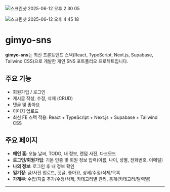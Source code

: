 ![스크린샷 2025-06-12 오후 2 30 05](https://github.com/user-attachments/assets/8e1e7088-f80b-4087-988e-e5072c578939)

![스크린샷 2025-06-12 오후 4 45 18](https://github.com/user-attachments/assets/6fb10ee4-b8c6-498f-899a-8e6d425416fb)


# gimyo-sns

**gimyo-sns**는 최신 프론트엔드 스택(React, TypeScript, Next.js, Supabase, Tailwind CSS)으로 개발한 개인 SNS 포트폴리오 프로젝트입니다.

## 주요 기능

- 회원가입 / 로그인
- 게시글 작성, 수정, 삭제 (CRUD)
- 댓글 및 좋아요
- 이미지 업로드
- 최신 FE 스택 적용: React + TypeScript + Next.js + Supabase + Tailwind CSS

## 주요 페이지

- **메인 홈**: 오늘 날씨, TODO, 내 정보, 랜덤 사진, 다크모드
- **로그인/회원가입**: 기본 인증 및 회원 정보 입력(이름, 나이, 성별, 전화번호, 이메일)
- **나의 정보**: 로그인 후 내 정보 확인
- **일기장**: 글/사진 업로드, 댓글, 좋아요, 상세/수정/삭제/목록
- **가계부**: 수입/지출 추가/수정/삭제, 카테고리별 관리, 통계(카테고리/달력별)

---
